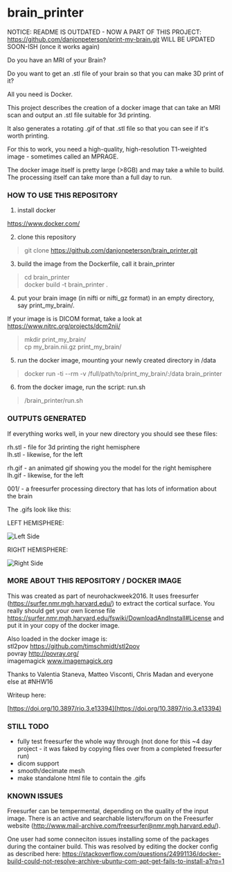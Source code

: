 # brain_printer

NOTICE: README IS OUTDATED - NOW A PART OF THIS PROJECT: https://github.com/danjonpeterson/print-my-brain.git
        WILL BE UPDATED SOON-ISH (once it works again)

Do you have an MRI of your Brain? 

Do you want to get an .stl file of your brain so that you can make 3D print of it?

All you need is Docker.


This project describes the creation of a docker image that can take an MRI scan and output an .stl file suitable for 3d printing.

It also generates a rotating .gif of that .stl file so that you can see if it's worth printing.

For this to work, you need a high-quality, high-resolution T1-weighted image - sometimes called an MPRAGE.

The docker image itself is pretty large (>8GB) and may take a while to build. The processing itself can take more than a full day to run.

### HOW TO USE THIS REPOSITORY

1) install docker

https://www.docker.com/

2) clone this repository

> git clone https://github.com/danjonpeterson/brain_printer.git

3) build the image from the Dockerfile, call it brain_printer

> cd brain_printer  
> docker build -t brain_printer .

4) put your brain image (in nifti or nifti_gz format) in an empty directory, say print_my_brain/. 

If your image is is DICOM format, take a look at https://www.nitrc.org/projects/dcm2nii/

> mkdir print_my_brain/  
> cp my_brain.nii.gz print_my_brain/

5) run the docker image, mounting your newly created directory in /data

> docker run -ti --rm -v /full/path/to/print_my_brain/:/data brain_printer

6) from the docker image, run the script: run.sh

> /brain_printer/run.sh


### OUTPUTS GENERATED

If everything works well, in your new directory you should see these files:

rh.stl - file for 3d printing the right hemisphere  
lh.stl - likewise, for the left

rh.gif - an animated gif showing you the model for the right hemisphere  
lh.gif - likewise, for the left

001/   - a freesurfer processing directory that has lots of information about the brain

The .gifs look like this:

LEFT HEMISPHERE:


![](https://danjonpeterson.github.io/scratch/lh.gif "Left Side")

RIGHT HEMISPHERE:


![](https://danjonpeterson.github.io/scratch/rh.gif "Right Side")

### MORE ABOUT THIS REPOSITORY / DOCKER IMAGE

This was created as part of neurohackweek2016. It uses freesurfer (https://surfer.nmr.mgh.harvard.edu/) to extract the cortical surface. You really should get your own license file https://surfer.nmr.mgh.harvard.edu/fswiki/DownloadAndInstall#License and put it in your copy of the docker image.

Also loaded in the docker image is:  
stl2pov https://github.com/timschmidt/stl2pov  
povray http://povray.org/  
imagemagick www.imagemagick.org  

Thanks to Valentia Staneva, Matteo Visconti, Chris Madan and everyone else at #NHW16

Writeup here:

[https://doi.org/10.3897/rio.3.e13394](https://doi.org/10.3897/rio.3.e13394)


### STILL TODO
- fully test freesurfer the whole way through (not done for this ~4 day project - it was faked by copying files over from a completed freesurfer run)
- dicom support
- smooth/decimate mesh
- make standalone html file to contain the .gifs


### KNOWN ISSUES

Freesurfer can be tempermental, depending on the quality of the input image. There is an active and searchable listerv/forum on the Freesurfer website (http://www.mail-archive.com/freesurfer@nmr.mgh.harvard.edu/).

One user had some conneciton issues installing some of the packages during the container build. This was resolved by editing the docker config as described here:
https://stackoverflow.com/questions/24991136/docker-build-could-not-resolve-archive-ubuntu-com-apt-get-fails-to-install-a?rq=1

